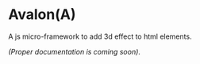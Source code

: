 # Avalon(A)

A js micro-framework to add 3d effect to html elements.

*(Proper documentation is coming soon)*.
